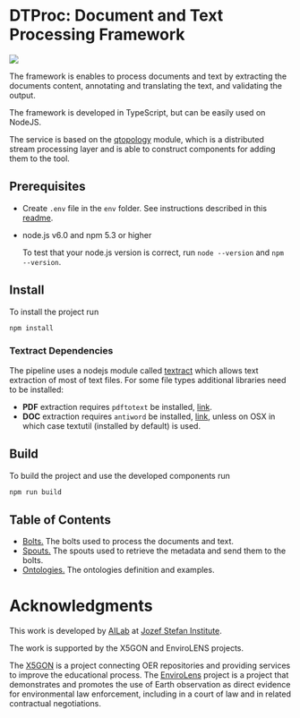 # DTProc: Document and Text Processing Framework

[![](https://badgen.net/github/tag/ErikNovak/DTProc)](https://github.com/ErikNovak/DTProc/tag/)

The framework is enables to process documents and text by extracting the documents content,
annotating and translating the text, and validating the output.

The framework is developed in TypeScript, but can be easily used on NodeJS.

The service is based on the [qtopology](https://github.com/qminer/qtopology) module,
which is a distributed stream processing layer and is able to construct components
for adding them to the tool.

## Prerequisites

- Create `.env` file in the `env` folder. See instructions described in this [readme](./env/README.md).

- node.js v6.0 and npm 5.3 or higher

    To test that your node.js version is correct, run `node --version` and `npm --version`.


## Install

To install the project run

```bash
npm install
```

### Textract Dependencies

The pipeline uses a nodejs module called [textract](./pkgs/textract) which allows
text extraction of most of text files. For some file types additional libraries need to be installed:

- **PDF** extraction requires `pdftotext` be installed, [link](http://www.xpdfreader.com/download.html).
- **DOC** extraction requires `antiword` be installed, [link](http://www.winfield.demon.nl/), unless on OSX
    in which case textutil (installed by default) is used.


## Build

To build the project and use the developed components run
```bash
npm run build
```

## Table of Contents

- [Bolts.](./src/components/bolts) The bolts used to process the documents and text.
- [Spouts.](./src/components/spouts) The spouts used to retrieve the metadata and send them to the bolts.
- [Ontologies.](./ontologies) The ontologies definition and examples.


# Acknowledgments

This work is developed by [AILab](http://ailab.ijs.si/) at [Jozef Stefan Institute](https://www.ijs.si/).

The work is supported by the X5GON and EnviroLENS projects.

The [X5GON](https://www.x5gon.org/) is a project connecting OER repositories and providing services
to improve the educational process. The [EnviroLens](https://envirolens.eu/) project is a project
that demonstrates and promotes the use of Earth observation as direct evidence for environmental
law enforcement, including in a court of law and in related contractual negotiations.
